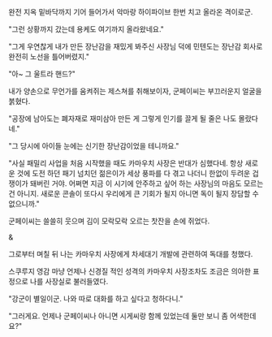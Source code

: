 완전 지옥 밑바닥까지 기어 들어가서 악마랑 하이파이브 한번 치고 올라온 격이로군.

"그런 상황까지 갔는데 용케도 여기까지 올라왔네요."

"그게 우연찮게 내가 만든 장난감을 재밌게 봐주신 사장님 덕에 민텐도는 장난감 회사로 완전히 노선을 틀어버렸지."

"아~ 그 울트라 핸드?"

내가 양손으로 무언가를 움켜쥐는 제스쳐를 취해보이자, 군페이씨는 부끄러운지 얼굴을 붉혔다.

"공장에 남아도는 폐자재로 재미삼아 만든 게 그렇게 인기를 끌게 될 줄은 나도 몰랐다네."

"그 당시에 아이들 눈에는 신기한 장난감이었을 테니까요."

"사실 패밀리 사업을 처음 시작했을 때도 카마우치 사장은 반대가 심했다네. 항상 새로운 것에 도전 하던 패기 넘치던 젊은이가 세상 풍파를 다 겪고 나더니 한없이 두려운 겁쟁이가 돼버린 거야. 어쩌면 지금 이 시기에 안주하고 싶어 하는 사장님의 마음도 모르는 건 아니지. 새로운 콘솔이 또다시 우리에게 큰 기회가 될지 아니면 독이 될지 장담할 수 없으니까."

군페이씨는 쓸쓸히 웃으며 김이 모락모락 오르는 찻잔을 손에 쥐었다.

&

그로부터 며칠 뒤 나는 카마우치 사장에게 차세대기 개발에 관련하여 독대를 청했다.

스쿠루지 영감 마냥 언제나 신경질 적인 성격의 카마우치 사장조차도 조금은 의아한 표정으로 나를 사장실로 불러들였다. 

"강군이 별일이군. 나와 따로 대화를 하고 싶다고 청하다니."

"그러게요. 언제나 군페이씨나 아니면 시게씨랑 함께 있었는데 둘만 보니 좀 어색한데요?"
